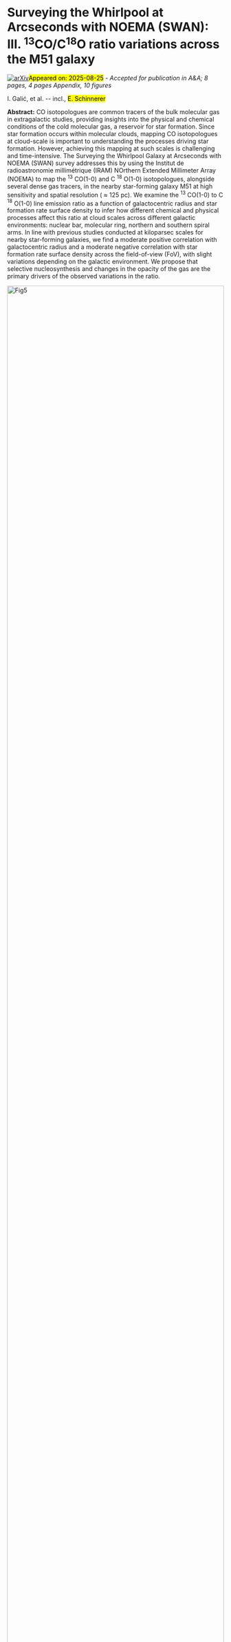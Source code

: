 <div class="macros" style="visibility:hidden;">
$\newcommand{\ensuremath}{}$
$\newcommand{\xspace}{}$
$\newcommand{\object}[1]{\texttt{#1}}$
$\newcommand{\farcs}{{.}''}$
$\newcommand{\farcm}{{.}'}$
$\newcommand{\arcsec}{''}$
$\newcommand{\arcmin}{'}$
$\newcommand{\ion}[2]{#1#2}$
$\newcommand{\textsc}[1]{\textrm{#1}}$
$\newcommand{\hl}[1]{\textrm{#1}}$
$\newcommand{\footnote}[1]{}$</div>



<div id="title">

# Surveying the Whirlpool at Arcseconds with NOEMA (SWAN): III. $^{13}$CO/C$^{18}$O ratio variations across the M51 galaxy

</div>
<div id="comments">

[![arXiv](https://img.shields.io/badge/arXiv-2508.15901-b31b1b.svg)](https://arxiv.org/abs/2508.15901)<mark>Appeared on: 2025-08-25</mark> -  _Accepted for publication in A&A; 8 pages, 4 pages Appendix, 10 figures_

</div>
<div id="authors">

I. Galić, et al. -- incl., <mark>E. Schinnerer</mark>

</div>
<div id="abstract">

**Abstract:** CO isotopologues are common tracers of the bulk molecular gas in extragalactic studies, providing insights into the physical and chemical conditions of the cold molecular gas, a reservoir for star formation. Since star formation occurs within molecular clouds, mapping CO isotopologues at cloud-scale is important to understanding the processes driving star formation. However, achieving this mapping at such scales is challenging and time-intensive. The Surveying the Whirlpool Galaxy at Arcseconds with NOEMA (SWAN) survey addresses this by using the Institut de radioastronomie millimétrique (IRAM) NOrthern Extended Millimeter Array (NOEMA) to map the $^{13}$ CO(1-0) and C $^{18}$ O(1-0) isotopologues, alongside several dense gas tracers, in the nearby star-forming galaxy M51 at high sensitivity and spatial resolution ( $\approx$ 125 pc). We examine the $^{13}$ CO(1-0) to C $^{18}$ O(1-0) line emission ratio as a function of galactocentric radius and star formation rate surface density to infer how different chemical and physical processes affect this ratio at cloud scales across different galactic environments: nuclear bar, molecular ring, northern and southern spiral arms. In line with previous studies conducted at kiloparsec scales for nearby star-forming galaxies, we find a moderate positive correlation with galactocentric radius and a moderate negative correlation with star formation rate surface density across the field-of-view (FoV), with slight variations depending on the galactic environment. We propose that selective nucleosynthesis and changes in the opacity of the gas are the primary drivers of the observed variations in the ratio.

</div>

<div id="div_fig1">

<img src="tmp_2508.15901/./new_plots_agn_edited/split_env_radius_new_pystruc0_2025_08_07.png" alt="Fig5" width="100%"/>

**Figure 5. -** The figure displays $\mathrm{{R}^{13}_{18}}$ plotted against galactocentric radius. In the top panel, coloured points represent sightlines where both emission lines have S/N > 3. Downward triangles denote lower limits, where the ratio has S/N $\leq$ 3 and C$^{18}$O(1-0) also has S/N $\leq$ 3. Upward triangles indicate upper limits, where the ratio has S/N $\leq$ 3 and $^{13}$CO(1-0) also has S/N $\leq$ 3. Diamonds represent non-detections, where both lines have either S/N $\leq$ 3 or S/N > 3, but result in the ratio having S/N $\leq$ 3. White hexagons correspond to points obtained via spectral stacking with the error bars corresponding to the propagated statistical uncertainties. The bottom panels highlight the points of each environment (see right map in  Fig. \ref{fig:maps}), with grey points matching the coloured ones in the top panel and the coloured points highlighting the respective environment. The black dashed line marks the $\widetilde{{\mathrm{R}}}^{13}_{18}$ for the FoV, while the coloured dashed line indicates the $\widetilde{{\mathrm{R}}}^{13}_{18}$ for the specific environment. The colour saturation for points in both the top and bottom panels reflects the kernel density estimate (KDE). (*fig:env_plots_radius*)

</div>
<div id="div_fig2">

<img src="tmp_2508.15901/./new_plots_agn_edited/split_env_sfr_new_pystruc0_2025_08_07.png" alt="Fig6" width="100%"/>

**Figure 6. -** The figure displays $\mathrm{{R}^{13}_{18}}$ plotted against SFR surface density. The description is analogous to Fig. \ref{fig:env_plots_radius}, with an added black dashed line indicating the FoV's median $\Sigma_{\text{SFR}}$. The black line extending in the northern spiral arm panel arises from a low-value non-detection point. (*fig:env_plots_sfr*)

</div>
<div id="div_fig3">

<img src="tmp_2508.15901/./new_plots_agn_edited/paper1_maps_ratio_sfr_envs.png" alt="Fig4" width="100%"/>

**Figure 4. -** The complete dataset is presented in this figure, while the version masked for AGN activity and used in the analysis is provided in Appendix \ref{AGN Acivity}. The left panel shows the $\mathrm{R}^{13}_{18}$ line ratio map, while the central panel presents the $\Sigma_{\text{SFR}}$ map, limited to regions where the line ratio is significantly measured. In these maps, light gray points indicate non-detections (S/N $\leq$ 3 in both lines), intermediate gray denotes lower limits (S/N $\leq$ 3 in C$^{18}$O) and dark gray indicates upper limits (S/N $\leq$ 3 in $^{13}$CO). Coloured points mark detections with S/N > 3 in both lines. The overlaid contours represent the 30 K km s$^{-1}$ level of $^{12}$CO(1–0) emission for reference. The right panel shows the PAWS environmental mask  ([Colombo, Hughes and Schinnerer 2014]())  over the SWAN FoV, where different colours denote distinct environments: nuclear bar (blue), molecular ring (pink), northern spiral arm (orange), southern spiral arm (red), and interarm (green). Points with black outlines correspond to the significant detections shown in the other panels. (*fig:maps*)

</div><div id="qrcode"><img src=https://api.qrserver.com/v1/create-qr-code/?size=100x100&data="https://arxiv.org/abs/2508.15901"></div>